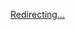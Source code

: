 [Redirecting...]({{config.index}})

<script>
  window.location.replace('{{config.index}}')
</script>
